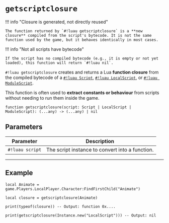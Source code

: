 # `getscriptclosure`

!!! info "Closure is generated, not directly reused"

    The function returned by `#!luau getscriptclosure` is a **new closure** compiled from the script's bytecode. It is not the same function used by the game, but it behaves identically in most cases.

!!! info "Not all scripts have bytecode"

    If the script has no compiled bytecode (e.g., it is empty or not yet loaded), this function will return `#!luau nil`.

`#!luau getscriptclosure` creates and returns a Lua **function closure** from the compiled bytecode of a [`#!luau Script`](https://create.roblox.com/docs/reference/engine/classes/Script), [`#!luau LocalScript`](https://create.roblox.com/docs/reference/engine/classes/LocalScript), or [`#!luau ModuleScript`](https://create.roblox.com/docs/reference/engine/classes/ModuleScript).

This function is often used to **extract constants or behaviour** from scripts without needing to run them inside the game.

```luau
function getscriptclosure(script: Script | LocalScript | ModuleScript): (...any) -> (...any) | nil
```

## Parameters

| Parameter      | Description                                        |
|----------------|----------------------------------------------------|
| `#!luau script` | The script instance to convert into a function.    |

---

## Example

```luau title="Retrieving a script's closure" linenums="1"
local Animate = game.Players.LocalPlayer.Character:FindFirstChild("Animate")

local closure = getscriptclosure(Animate)

print(typeof(closure)) -- Output: function 0x....

print(getscriptclosure(Instance.new("LocalScript"))) -- Output: nil
```
